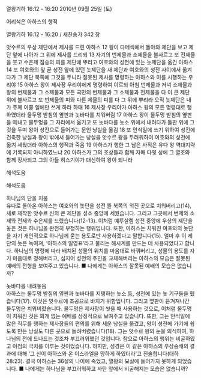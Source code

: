 열왕기하 16:12 - 16:20 
2010년 09월 25일 (토)

어리석은 아하스의 행적



열왕기하 16:12 - 16:20 / 새찬송가 342 장


앗수르의 우상 제단에서 제사를 드린 아하스
12 왕이 다메섹에서 돌아와 제단을 보고 제단 앞에 나아가 그 위에 제사를 드리되 13 자기의 번제물과 소제물을 불사르고 또 전제물을 붓고 수은제 짐승의 피를 제단에 뿌리고 
여호와의 성전에 있는 놋제단을 옮긴 아하스
14 또 여호와의 앞 곧 성전 앞에 있던 놋제단을 새 제단과 여호와의 성전 사이에서 옮겨다가 그 제단 북쪽에 그것을 두니라 
잘못된 제사를 명령하는 아하스와 이를 시행하는 우리야
15 아하스 왕이 제사장 우리야에게 명령하여 이르되 아침 번제물과 저녁 소제물과 왕의 번제물과 그 소제물과 모든 국민의 번제물과 그 소제물과 전제물을 다 이 큰 제단 위에 불사르고 또 번제물의 피와 다른 제물의 피를 다 그 위에 뿌리라 오직 놋제단은 내가 주께 여쭐 일에만 쓰게 하라 하매 16 제사장 우리야가 아하스 왕의 모든 명령대로 행하였더라 
물두멍 받침의 옆판과 놋바다를 치워버림
17 아하스 왕이 물두멍 받침의 옆판을 떼내고 물두멍을 그 자리에서 옮기고 또 놋바다를 놋소 위에서 내려다가 돌판 위에 그것을 두며 
왕이 성전으로 들어가는 문인 낭실을 옮김 
18 또 안식일에 쓰기 위하여 성전에 건축한 낭실과 왕이 밖에서 들어가는 낭실을 앗수르 왕을 두려워하여 여호와의 성전에 옮겨 세웠더라 
아하스의 행적과 죽음
19 아하스가 행한 그 남은 사적은 유다 왕 역대지략에 기록되지 아니하였느냐 20 아하스가 그의 조상들과 함께 자매 다윗 성에 그 열조와 함께 장사되고 그의 아들 히스기야가 대신하여 왕이 되니라

해석도움





해석도움

하나님의 단을 치움  
유다로 돌아온 아하스는 여호와의 놋단을 성전 뜰 북쪽의 외진 곳으로 치워버리고(14), 새로 제작한 앗수르 신의 큰 제단을 성소 중앙에 세웠습니다. 그리고 그곳에서 번제와 소제와 전제와 수은제를 드렸습니다(12-13). 이처럼 예루살렘 성전 중앙에 우상의 제단을 놓은 것은 하나님을 완전히 부정하는 행위입니다. 또한, 아하스는 치워진 여호와의 놋단을 자기 개인적으로 하나님께 묻는 용도로만 사용하겠다고 말합니다(15). 얼마 후 이 제단의 놋은 녹여져, ‘아하스의 일영표’라고 불리는 해시계를 만드는 데 사용되었다고 합니다. 하나님의 명령에 따라 배치된 성물의 위치를 마음대로 바꿔버리고, 성물의 용도를 자기 마음대로 정해버리고, 심지어 성전의 주인을 교체해버리는 아하스의 모습은 잘못된 예배의 전형을 보여주고 있습니다.
■ 나에게는 아하스의 잘못된 예배의 모습은 없습니까?

놋바다를 내려놓음  
아하스는 물두멍 받침의 옆판과 놋바다를 지탱하는 놋소 등, 성전에 있는 놋 기구들을 뗐습니다(17). 이것은 앗수르에 조공으로 바치기 위함입니다. 그리고 옆판이 뜯겨져나간 물두멍은 치워버렸습니다. 물두멍은 제사장이 씻을 때 사용하는 것으로, 이처럼 물두멍이 치워진 것은 회개 없는 예배를 상징적으로 보여주고 있습니다. 또한, 그는 안식일에 많은 직무를 행하는 제사장들의 편의를 위해 세운 낭실을 옮겼고, 왕이 성전에 가기에 쉽도록 만든 낭실도 다른 곳으로 돌려버렸습니다(18). 그는 앗수르 왕의 눈을 의식하여, 하나님의 전에 드나드는 것조차 부끄러워했던 것입니다. 참으로 아하스의 행위는 비굴하였고 아첨의 극치를 이루는 것이었습니다. 하지만, 성경은 이 같은 아하스의 우상숭배의 결과에 대해 ‘그 신이 아하스와 온 이스라엘을 망하게 하였더라’고 진술합니다(대하 28:23). 결국 아하스는 36살의 나이에 죽었고, 열왕의 묘실에 들어가지 못하게 되었습니다.
■ 나에게는 하나님을 부끄러워하고 사탄 앞에서 비굴해지는 모습은 없습니까?